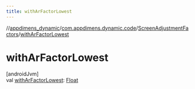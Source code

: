 ```yaml
---
title: withArFactorLowest
---
```

//[appdimens_dynamic](../../../index.html)/[com.appdimens.dynamic.code](../index.html)/[ScreenAdjustmentFactors](index.html)/[withArFactorLowest](with-ar-factor-lowest.html)



# withArFactorLowest



[androidJvm]\
val [withArFactorLowest](with-ar-factor-lowest.html): [Float](https://kotlinlang.org/api/core/kotlin-stdlib/kotlin/-float/index.html)



